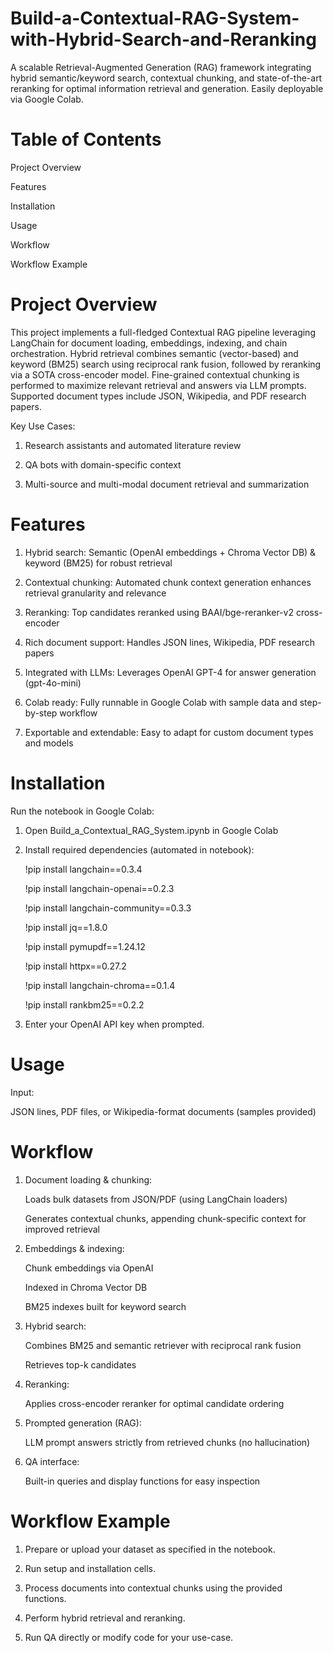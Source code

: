 # Build-a-Contextual-RAG-System-with-Hybrid-Search-and-Reranking
A scalable Retrieval-Augmented Generation (RAG) framework integrating hybrid semantic/keyword search, contextual chunking, and state-of-the-art reranking for optimal information retrieval and generation. Easily deployable via Google Colab.

# Table of Contents
Project Overview

Features

Installation

Usage

Workflow

Workflow Example


# Project Overview

This project implements a full-fledged Contextual RAG pipeline leveraging LangChain for document loading, embeddings, indexing, and chain orchestration. Hybrid retrieval combines semantic (vector-based) and keyword (BM25) search using reciprocal rank fusion, followed by reranking via a SOTA cross-encoder model. Fine-grained contextual chunking is performed to maximize relevant retrieval and answers via LLM prompts. Supported document types include JSON, Wikipedia, and PDF research papers.

Key Use Cases:

1. Research assistants and automated literature review

2. QA bots with domain-specific context

3. Multi-source and multi-modal document retrieval and summarization

# Features

1. Hybrid search: Semantic (OpenAI embeddings + Chroma Vector DB) & keyword (BM25) for robust retrieval

2. Contextual chunking: Automated chunk context generation enhances retrieval granularity and relevance

3. Reranking: Top candidates reranked using BAAI/bge-reranker-v2 cross-encoder

4. Rich document support: Handles JSON lines, Wikipedia, PDF research papers

5. Integrated with LLMs: Leverages OpenAI GPT-4 for answer generation (gpt-4o-mini)

6. Colab ready: Fully runnable in Google Colab with sample data and step-by-step workflow

7. Exportable and extendable: Easy to adapt for custom document types and models

# Installation

Run the notebook in Google Colab:

1. Open Build_a_Contextual_RAG_System.ipynb in Google Colab

2. Install required dependencies (automated in notebook):

     !pip install langchain==0.3.4

     !pip install langchain-openai==0.2.3

     !pip install langchain-community==0.3.3

     !pip install jq==1.8.0

     !pip install pymupdf==1.24.12

     !pip install httpx==0.27.2

     !pip install langchain-chroma==0.1.4

     !pip install rankbm25==0.2.2

3. Enter your OpenAI API key when prompted.

# Usage

Input:

JSON lines, PDF files, or Wikipedia-format documents (samples provided)

# Workflow

1. Document loading & chunking:

     Loads bulk datasets from JSON/PDF (using LangChain loaders)

     Generates contextual chunks, appending chunk-specific context for improved retrieval

2. Embeddings & indexing:

     Chunk embeddings via OpenAI

     Indexed in Chroma Vector DB

     BM25 indexes built for keyword search

3. Hybrid search:

     Combines BM25 and semantic retriever with reciprocal rank fusion

     Retrieves top-k candidates

4. Reranking:

     Applies cross-encoder reranker for optimal candidate ordering

5. Prompted generation (RAG):

     LLM prompt answers strictly from retrieved chunks (no hallucination)

6. QA interface:

     Built-in queries and display functions for easy inspection


# Workflow Example

1. Prepare or upload your dataset as specified in the notebook.

2. Run setup and installation cells.

3. Process documents into contextual chunks using the provided functions.

4. Perform hybrid retrieval and reranking.

5. Run QA directly or modify code for your use-case.







